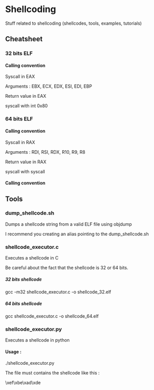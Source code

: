 # Shellcoding
Stuff related to shellcoding (shellcodes, tools, examples, tutorials)

## Cheatsheet

### 32 bits ELF

#### Calling convention

Syscall in EAX

Arguments : EBX, ECX, EDX, ESI, EDI, EBP

Return value in EAX

syscall with int 0x80

### 64 bits ELF

#### Calling convention

Syscall in RAX

Arguments : RDI, RSI, RDX, R10, R9, R8

Return value in RAX

syscall with syscall

#### Calling convention

## Tools

### dump_shellcode.sh

Dumps a shellcode string from a valid ELF file using objdump

I recommend you creating an alias pointing to the dump_shellcode.sh

### shellcode_executor.c

Executes a shellcode in C

Be careful about the fact that the shellcode is 32 or 64 bits.

##### 32 bits shellcode

gcc -m32 shellcode_executor.c -o shellcode_32.elf 

##### 64 bits shellcode

gcc shellcode_executor.c -o shellcode_64.elf

### shellcode_executor.py

Executes a shellcode in python

#### Usage :

./shellcode_executor.py <file>
  
The file must contains the shellcode like this :
 
\xef\xbe\xad\xde
